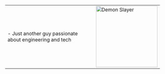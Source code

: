<table>
  <tr>
    <td>
      <p>- Just another guy passionate about engineering and tech</p>
    </td>
    <td>
      <img src="https://media.tenor.com/_6WdoVlu7a8AAAAM/demon-slayer.gif" alt="Demon Slayer" height="200">
    </td>
  </tr>
</table>
